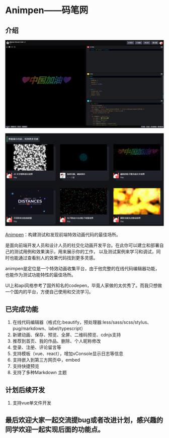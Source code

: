 # Animpen——码笔网

## 介绍

![中国加油](./3.png)

![在线代码编辑器](./1.png)

[Animpen](https://animpen.com/)：构建测试和发现前端特效动画代码的最佳场所。

是面向前端开发人员和设计人员的社交化动画开发平台。在此你可以建立和部署自己的测试用例和效果演示，用来展示你的工作， 以及测试案例来学习和调试，同时也能通过查看别人的效果代码找到更多灵感。

animpen是定位是一个特效动画收集平台，由于他完整的在线代码编辑器功能，也能作为测试功能特性的最佳场所。

UI上和api风格参考了国外知名的codepen，毕竟人家做的太优秀了。而我只想做一个国内的平台，方便自己使用和交流学习。

## 已完成功能

1. 在线代码编辑器（格式化:beautify，预处理器:less/sass/scss/stylus、pug/markdown、label/typescript）
2. 新建动画、保存、预览、全屏、二维码预览、cdnjs支持
3. 推荐到首页、我的作品、删除、个人昵称修改
4. 登录、注册、评论留言等
5. 支持模板（vue、react），增加vConsole显示日志等信息
6. 支持嵌入到第三方网页中，embed
7. 支持快捷预览
8. 支持了多种Markdown 主题


## 计划后续开发

1. 支持vue单文件开发

## 最后欢迎大家一起交流提bug或者改进计划，感兴趣的同学欢迎一起实现后面的功能点。